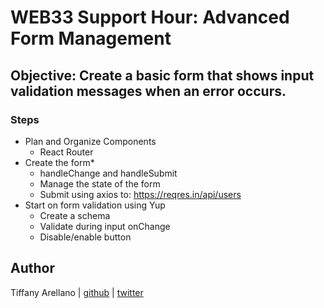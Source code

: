 # WEB33 Support Hour: Advanced Form Management

## Objective: Create a basic form that shows input validation messages when an error occurs.

### Steps

- Plan and Organize Components
  - React Router
- Create the form*
  - handleChange and handleSubmit
  - Manage the state of the form
  - Submit using axios to: https://reqres.in/api/users
- Start on form validation using Yup
  - Create a schema
  - Validate during input onChange
  - Disable/enable button

## Author
Tiffany Arellano | [github](https://github.com/yirano) | [twitter](twitter.com/yiirano)
  